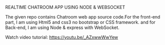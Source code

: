 REALTIME CHATROOM APP USING NODE & WEBSOCKET

The given repo contains Chatroom web app source code.For the front-end part, I am using Html5 and css3 no bootstrap or CSS framework. and for Back-end, I am using Node & express with WebSocket.

Watch video tutorial:
https://youtu.be/_AZxwwWwYew
